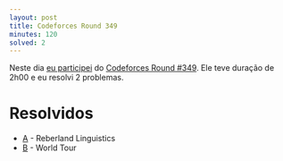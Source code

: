 ```yaml
---
layout: post
title: Codeforces Round 349
minutes: 120
solved: 2
---
```


Neste dia [eu participei](http://codeforces.com/submissions/victorsenam/contest/666) do [Codeforces Round #349](http://codeforces.com/contest/666). Ele teve duração de 2h00 e eu resolvi 2 problemas.

# Resolvidos
- [A](http://codeforces.com/contest/666/problem/A) - Reberland Linguistics
- [B](http://codeforces.com/contest/666/problem/B) - World Tour
